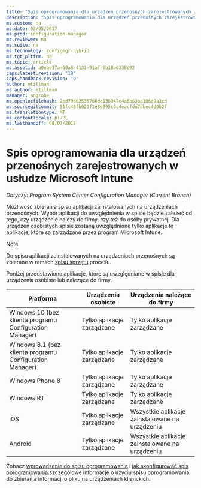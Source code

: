```yaml
---
title: "Spis oprogramowania dla urządzeń przenośnych zarejestrowanych w usłudze Microsoft Intune | Dokumentacja firmy Microsoft"
description: "Spis oprogramowania dla urządzeń przenośnych zarejestrowanych w usłudze Microsoft Intune."
ms.custom: na
ms.date: 03/05/2017
ms.prod: configuration-manager
ms.reviewer: na
ms.suite: na
ms.technology: configmgr-hybrid
ms.tgt_pltfrm: na
ms.topic: article
ms.assetid: a0eae17a-60a8-4132-91af-0b10ad338c92
caps.latest.revision: "18"
caps.handback.revision: "0"
author: mtillman
ms.author: mtillman
manager: angrobe
ms.openlocfilehash: 2ed79d02535768de136947e4a5b63ad186d9a3cd
ms.sourcegitcommit: 51fc48fb023f1e8d995c6c4eacfda7dbec4d0b2f
ms.translationtype: MT
ms.contentlocale: pl-PL
ms.lasthandoff: 08/07/2017
---
```

# <a name="software-inventory-for-mobile-devices-enrolled-with-microsoft-intune"></a>Spis oprogramowania dla urządzeń przenośnych zarejestrowanych w usłudze Microsoft Intune

*Dotyczy: Program System Center Configuration Manager (Current Branch)*

 Możliwość zbierania spisu aplikacji zainstalowanych na urządzeniach przenośnych. Wybór aplikacji do uwzględnienia w spisie będzie zależeć od tego, czy urządzenie należy do firmy, czy też do osoby prywatnej. Dla urządzeń osobistych spisie zostaną uwzględnione tylko aplikacje to aplikacje, które są zarządzane przez program Microsoft Intune.  

> [!NOTE]  
>  Do spisu aplikacji zainstalowanych na urządzeniach przenośnych są zbierane w ramach [spisu sprzętu](mobile-device-hardware-inventory-hybrid.md) procesu.  

 Poniżej przedstawiono aplikacje, które są uwzględniane w spisie dla urządzenia osobiste lub należące do firmy.  

|Platforma|Urządzenia osobiste|Urządzenia należące do firmy|  
|--------------|---------------------------------|--------------------------------|  
|Windows 10 (bez klienta programu Configuration Manager)|Tylko aplikacje zarządzane|Tylko aplikacje zarządzane|
|Windows 8.1 (bez klienta programu Configuration Manager)|Tylko aplikacje zarządzane|Tylko aplikacje zarządzane|  
|Windows Phone 8|Tylko aplikacje zarządzane|Tylko aplikacje zarządzane|  
|Windows RT|Tylko aplikacje zarządzane|Tylko aplikacje zarządzane|  
|iOS|Tylko aplikacje zarządzane|Wszystkie aplikacje zainstalowane na urządzeniu|  
|Android|Tylko aplikacje zarządzane|Wszystkie aplikacje zainstalowane na urządzeniu|  

Zobacz [wprowadzenie do spisu oprogramowania](../../core/clients/manage/inventory/introduction-to-software-inventory.md) i [jak skonfigurować spis oprogramowania ](../../core/clients/manage/inventory/configure-software-inventory.md) szczegółowe informacje o użyciu spisu oprogramowania do zbierania informacji o pliku na urządzeniach klienckich.
